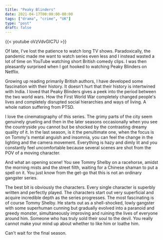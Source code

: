 ```yaml
---
title: "Peaky Blinders"
date: 2021-04-17T00:00:00-00:00
tags: ["drama", "crime", "UK"]
type: "post"
draft: false
---
```


{{< youtube oVzVdvGIC7U >}}

Of late, I've lost the patience to watch long TV shows.
Paradoxically, the pandemic made me want to watch series even less and I instead wasted a lot of time on YouTube watching short British comedy clips.
I was then pleasantly surprised when I got hooked to watching Peaky Blinders on Netflix.

Growing up reading primarily British authors, I have developed some fascination with their history. It doesn't hurt that their history is intertwined with India.
I loved that Peaky Blinders gives a peek into the period between the two world wars.
How the First World War completely changed people's lives and completely disrupted social hierarchies and ways of living.
A whole nation suffering from PTSD.

I love the cinematography of this series.
The grimy parts of the city seem genuinely grueling and then in the later seasons occasionally when you see the countryside you cannot but be shocked by the contrasting dreamy quality of it.
In the last season, is it the penultimate one, when the focus is on Tommy's mental anguish and insomnia, you can feel the change in the lighting and the camera movement.
Everything is hazy and dimly lit and you constantly feel uncomfortable because several scenes are shot from the POV of a moving character.

And what an opening scene! You see Tommy Shelby on a racehorse, amidst the morning mists and the street filth, waiting for a Chinese shaman to put a spell on it.
You just know from the get-go that this is not an ordinary gangster series.

The best bit is obviously the characters.
Every single character is superbly written and perfectly played.
The characters start out very superficial and acquire incredible depth as the series progresses.
The most fascinating is of course Tommy Shelby.
He starts out as a shell-shocked, lowly gangster with some superhuman cunning but gradually evolved into a paranoid and greedy monster, simultaneously improving and ruining the lives of everyone around him.
Someone who has truly sold their soul to the devil.
You really cannot make your mind up about whether to like him or loathe him.

Can't wait for the final season.
